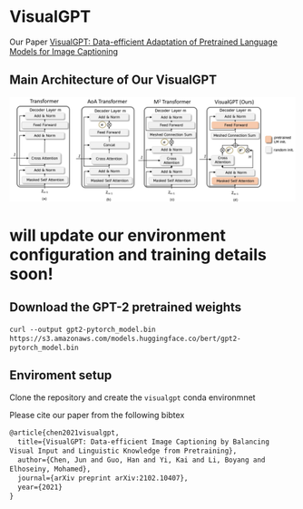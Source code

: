 
# VisualGPT

Our Paper [VisualGPT: Data-efficient Adaptation of Pretrained Language Models for Image Captioning](https://arxiv.org/abs/2102.10407)

## Main Architecture of Our VisualGPT
![image](images/final_architecture.jpg)

# will update our environment configuration and training details soon!

## Download the GPT-2 pretrained weights
```
curl --output gpt2-pytorch_model.bin https://s3.amazonaws.com/models.huggingface.co/bert/gpt2-pytorch_model.bin
```

## Enviroment setup
Clone the repository and create the `visualgpt` conda environmnet




Please cite our paper from the following bibtex


```
@article{chen2021visualgpt,
  title={VisualGPT: Data-efficient Image Captioning by Balancing Visual Input and Linguistic Knowledge from Pretraining},
  author={Chen, Jun and Guo, Han and Yi, Kai and Li, Boyang and Elhoseiny, Mohamed},
  journal={arXiv preprint arXiv:2102.10407},
  year={2021}
}
```
